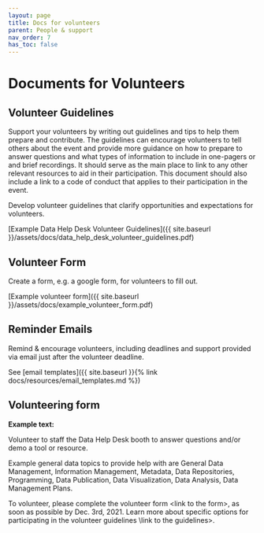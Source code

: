 ```yaml
---
layout: page
title: Docs for volunteers
parent: People & support
nav_order: 7
has_toc: false
---
```


# Documents for Volunteers

## Volunteer Guidelines

Support your volunteers by writing out guidelines and tips to help them prepare
and contribute. The guidelines can encourage volunteers to tell others about the
event and provide more guidance on how to prepare to answer questions and what
types of information to include in one-pagers or and brief recordings. It should
serve as the main place to link to any other relevant resources to aid in their
participation. This document should also include a link to a code of conduct
that applies to their participation in the event.

Develop volunteer guidelines that clarify opportunities and expectations for
volunteers.

[Example Data Help Desk Volunteer
Guidelines]({{ site.baseurl }}/assets/docs/data_help_desk_volunteer_guidelines.pdf)

## Volunteer Form

Create a form, e.g. a google form, for volunteers to fill out.

[Example volunteer
form]({{ site.baseurl }}/assets/docs/example_volunteer_form.pdf)

## Reminder Emails

Remind & encourage volunteers, including deadlines and support provided via
email just after the volunteer deadline.

See [email
templates]({{ site.baseurl }}{% link docs/resources/email_templates.md %})

## Volunteering form

**Example text:**

Volunteer to staff the Data Help Desk booth to answer questions and/or demo a
tool or resource.

Example general data topics to provide help with are General Data Management,
Information Management, Metadata, Data Repositories, Programming, Data
Publication, Data Visualization, Data Analysis, Data Management Plans.

To volunteer, please complete the volunteer form \<link to the form\>, as soon
as possible by Dec. 3rd, 2021. Learn more about specific options for
participating in the volunteer guidelines \link to the guidelines\>.
